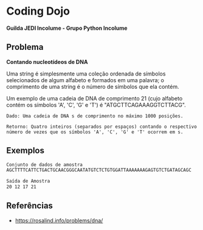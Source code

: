 # Coding Dojo
**Guilda JEDI Incolume - Grupo Python Incolume**

## Problema
**Contando nucleotídeos de DNA**

Uma string é simplesmente uma coleção ordenada de símbolos selecionados de algum alfabeto e formados em uma palavra; o comprimento de uma string é o número de símbolos que ela contém.

Um exemplo de uma cadeia de DNA de comprimento 21 (cujo alfabeto contém os símbolos 'A', 'C', 'G' e 'T') é "ATGCTTCAGAAAGGTCTTACG".

    Dado: Uma cadeia de DNA s de comprimento no máximo 1000 posições.

    Retorno: Quatro inteiros (separados por espaços) contando o respectivo número de vezes que os símbolos 'A', 'C', 'G' e 'T' ocorrem em s.

## Exemplos
```bash
Conjunto de dados de amostra
AGCTTTTCATTCTGACTGCAACGGGCAATATGTCTCTGTGGATTAAAAAAAGAGTGTCTGATAGCAGC 

Saída de Amostra
20 12 17 21
```
## Referências
- https://rosalind.info/problems/dna/